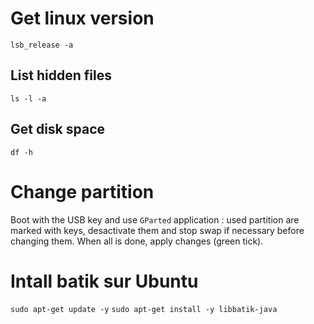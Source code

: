 # Get linux version
`lsb_release -a`

## List hidden files
`ls -l -a`

## Get disk space
`df -h`

# Change partition

Boot with the USB key and use `GParted` application : used partition are marked with keys, desactivate them and stop swap if necessary before changing them. When all is done, apply changes (green tick).

# Intall batik sur Ubuntu
`sudo apt-get update -y`
`sudo apt-get install -y libbatik-java`
